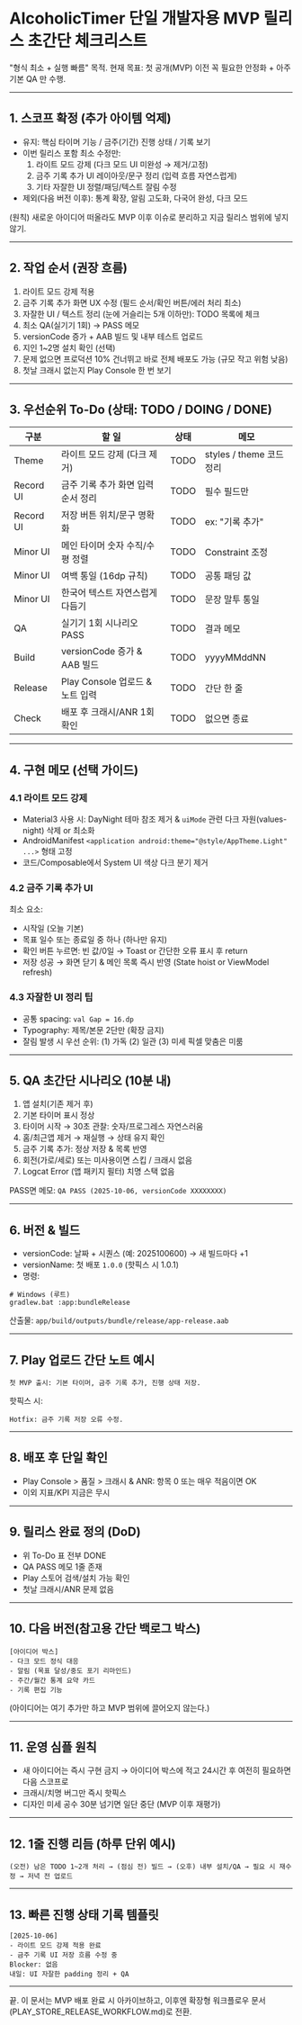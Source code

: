 # AlcoholicTimer 단일 개발자용 MVP 릴리스 초간단 체크리스트

"형식 최소 + 실행 빠름" 목적. 현재 목표: 첫 공개(MVP) 이전 꼭 필요한 안정화 + 아주 기본 QA 만 수행.

---
## 1. 스코프 확정 (추가 아이템 억제)
- 유지: 핵심 타이머 기능 / 금주(기간) 진행 상태 / 기록 보기
- 이번 릴리스 포함 최소 수정만:
  1) 라이트 모드 강제 (다크 모드 UI 미완성 → 제거/고정)
  2) 금주 기록 추가 UI 레이아웃/문구 정리 (입력 흐름 자연스럽게)
  3) 기타 자잘한 UI 정렬/패딩/텍스트 잘림 수정
- 제외(다음 버전 이후): 통계 확장, 알림 고도화, 다국어 완성, 다크 모드

(원칙) 새로운 아이디어 떠올라도 MVP 이후 이슈로 분리하고 지금 릴리스 범위에 넣지 않기.

---
## 2. 작업 순서 (권장 흐름)
1) 라이트 모드 강제 적용
2) 금주 기록 추가 화면 UX 수정 (필드 순서/확인 버튼/에러 처리 최소)
3) 자잘한 UI / 텍스트 정리 (눈에 거슬리는 5개 이하만): TODO 목록에 체크
4) 최소 QA(실기기 1회) → PASS 메모
5) versionCode 증가 + AAB 빌드 및 내부 테스트 업로드
6) 지인 1~2명 설치 확인 (선택)
7) 문제 없으면 프로덕션 10% 건너뛰고 바로 전체 배포도 가능 (규모 작고 위험 낮음)
8) 첫날 크래시 없는지 Play Console 한 번 보기

---
## 3. 우선순위 To-Do (상태: TODO / DOING / DONE)
|구분|할 일|상태|메모|
|----|-----|----|----|
|Theme|라이트 모드 강제 (다크 제거)|TODO|styles / theme 코드 정리|
|Record UI|금주 기록 추가 화면 입력 순서 정리|TODO|필수 필드만|
|Record UI|저장 버튼 위치/문구 명확화|TODO|ex: "기록 추가"|
|Minor UI|메인 타이머 숫자 수직/수평 정렬|TODO|Constraint 조정|
|Minor UI|여백 통일 (16dp 규칙)|TODO|공통 패딩 값|
|Minor UI|한국어 텍스트 자연스럽게 다듬기|TODO|문장 말투 통일|
|QA|실기기 1회 시나리오 PASS|TODO|결과 메모|
|Build|versionCode 증가 & AAB 빌드|TODO|yyyyMMddNN|
|Release|Play Console 업로드 & 노트 입력|TODO|간단 한 줄|
|Check|배포 후 크래시/ANR 1회 확인|TODO|없으면 종료|

---
## 4. 구현 메모 (선택 가이드)
### 4.1 라이트 모드 강제
- Material3 사용 시: DayNight 테마 참조 제거 & `uiMode` 관련 다크 자원(values-night) 삭제 or 최소화
- AndroidManifest `<application android:theme="@style/AppTheme.Light" ...>` 형태 고정
- 코드/Composable에서 System UI 색상 다크 분기 제거

### 4.2 금주 기록 추가 UI
최소 요소:
- 시작일 (오늘 기본)
- 목표 일수 또는 종료일 중 하나 (하나만 유지)
- 확인 버튼 누르면: 빈 값/0일 → Toast or 간단한 오류 표시 후 return
- 저장 성공 → 화면 닫기 & 메인 목록 즉시 반영 (State hoist or ViewModel refresh)

### 4.3 자잘한 UI 정리 팁
- 공통 spacing: `val Gap = 16.dp`
- Typography: 제목/본문 2단만 (확장 금지)
- 잘림 발생 시 우선 순위: (1) 가독 (2) 일관 (3) 미세 픽셀 맞춤은 미룸

---
## 5. QA 초간단 시나리오 (10분 내)
1. 앱 설치(기존 제거 후)
2. 기본 타이머 표시 정상
3. 타이머 시작 → 30초 관찰: 숫자/프로그레스 자연스러움
4. 홈/최근앱 제거 → 재실행 → 상태 유지 확인
5. 금주 기록 추가: 정상 저장 & 목록 반영
6. 회전(가로/세로) 또는 미사용이면 스킵 / 크래시 없음
7. Logcat Error (앱 패키지 필터) 치명 스택 없음

PASS면 메모: `QA PASS (2025-10-06, versionCode XXXXXXXX)`

---
## 6. 버전 & 빌드
- versionCode: 날짜 + 시퀀스 (예: 2025100600) → 새 빌드마다 +1
- versionName: 첫 배포 `1.0.0` (핫픽스 시 1.0.1)
- 명령:
```
# Windows (루트)
gradlew.bat :app:bundleRelease
```
산출물: `app/build/outputs/bundle/release/app-release.aab`

---
## 7. Play 업로드 간단 노트 예시
```
첫 MVP 출시: 기본 타이머, 금주 기록 추가, 진행 상태 저장.
```
핫픽스 시:
```
Hotfix: 금주 기록 저장 오류 수정.
```

---
## 8. 배포 후 단일 확인
- Play Console > 품질 > 크래시 & ANR: 항목 0 또는 매우 적음이면 OK
- 이외 지표/KPI 지금은 무시

---
## 9. 릴리스 완료 정의 (DoD)
- 위 To-Do 표 전부 DONE
- QA PASS 메모 1줄 존재
- Play 스토어 검색/설치 가능 확인
- 첫날 크래시/ANR 문제 없음

---
## 10. 다음 버전(참고용 간단 백로그 박스)
```
[아이디어 박스]
- 다크 모드 정식 대응
- 알림 (목표 달성/중도 포기 리마인드)
- 주간/월간 통계 요약 카드
- 기록 편집 기능
```
(아이디어는 여기 추가만 하고 MVP 범위에 끌어오지 않는다.)

---
## 11. 운영 심플 원칙
- 새 아이디어는 즉시 구현 금지 → 아이디어 박스에 적고 24시간 후 여전히 필요하면 다음 스코프로
- 크래시/치명 버그만 즉시 핫픽스
- 디자인 미세 공수 30분 넘기면 일단 중단 (MVP 이후 재평가)

---
## 12. 1줄 진행 리듬 (하루 단위 예시)
```
(오전) 남은 TODO 1~2개 처리 → (점심 전) 빌드 → (오후) 내부 설치/QA → 필요 시 재수정 → 저녁 전 업로드
```

---
## 13. 빠른 진행 상태 기록 템플릿
```
[2025-10-06]
- 라이트 모드 강제 적용 완료
- 금주 기록 UI 저장 흐름 수정 중
Blocker: 없음
내일: UI 자잘한 padding 정리 + QA
```

---
끝. 이 문서는 MVP 배포 완료 시 아카이브하고, 이후엔 확장형 워크플로우 문서(PLAY_STORE_RELEASE_WORKFLOW.md)로 전환.

